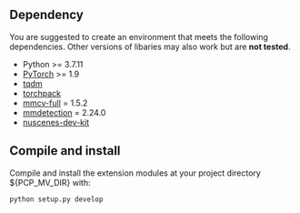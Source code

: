## Dependency
You are suggested to create an environment that meets the following dependencies. Other versions of libaries may also work but are **not tested**.

- Python >= 3.7.11
- [PyTorch](https://github.com/pytorch/pytorch) >= 1.9
- [tqdm](https://github.com/tqdm/tqdm)
- [torchpack](https://github.com/mit-han-lab/torchpack)
- [mmcv-full](https://github.com/open-mmlab/mmcv) = 1.5.2
- [mmdetection](http://github.com/open-mmlab/mmdetection) = 2.24.0
- [nuscenes-dev-kit](https://github.com/nutonomy/nuscenes-devkit)

## Compile and install
Compile and install the extension modules at your project directory ${PCP_MV_DIR} with:
```bash
python setup.py develop 
```

